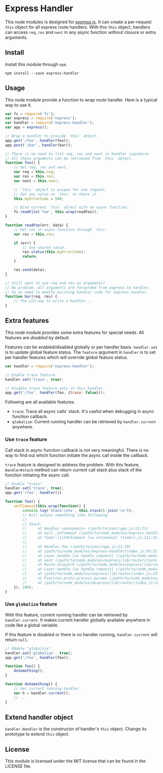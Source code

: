 # Express Handler #

This node modules is designed for [express.js](http://expressjs.com). It can create a per-request `this` object for all express route handlers. With this `this` object, handlers can access `req`, `res` and `next` in any async function without closure or extra arguments.

## Install ##

Install this module through `npm`.

	npm install --save express-handler

## Usage ##

This node module provide a function to wrap route handler. Here is a typical way to use it.

```javascript
var fs = require('fs');
var express = require('express');
var handler = require('express-handler');
var app = express();

// Wrap a handler to provide `this` object.
app.get('/foo', handler(foo));
app.post('/bar', handler(bar));

// There is no need to list req, res and next in handler signature.
// All these arguments can be retrieved from `this` object.
function foo() {
	// Get req, res and next.
	var req = this.req;
	var res = this.res;
	var next = this.next;

	// `this` object is unique for one request.
	// Set any value on `this` to share it.
	this.myErrorCode = 500;

	// Bind current `this` object with an async function.
	fs.readFile('foo', this.wrap(readFoo));
}

function readFoo(err, data) {
	// Get res in async function through `this`.
	var res = this.res;

	if (err) {
		// Use shared value.
		res.status(this.myErrorCode);
		return;
	}

	res.send(data);
}

// Still want to use req and res as arguments?
// No problem. All arguments are forwarded from express to handler.
// So no need to modify existing handler code for express-handler.
function bar(req, res) {
	// The old way to write a handler...
}
```

## Extra features ##

This node module provides some extra features for special needs. All features are *disabled* by default.

Features can be enabled/disabled globally or per handler basis. `handler.set` is to update global feature status. The `feature` argument in `handler` is to set per handler features which will override global feature status.

```javascript
var handler = require('express-handler');

// Enable trace feature.
handler.set('trace', true);

// Disable trace feature only in this handler.
app.get('/foo', handler(foo, {trace: false}));
```

Following are all available features.

* `trace`: Trace all async calls' stack. It's useful when debugging in async function callback.
* `globalize`: Current running handler can be retrieved by `handler.current` anywhere.

### Use `trace` feature ###

Call stack in async function callback is not very meaningful. There is no way to find out which function initiate the async call inside the callback.

`trace` feature is designed to address the problem. With this feature, `Handler#stack` method can return current call stack plus stack of the function initiating the async call.

```javascript
// Enable "trace".
handler.set('trace', true);
app.get('/foo', handler())

function foo() {
	setTimeout(this.wrap(function() {
		console.log('Stack:\n%s', this.stack().join('\n'));
		// Will output something like following:
		//
		// Stack:
		//     at Handler.<anonymous> (/path/to/your/app.js:22:21)
        //     at null._onTimeout (/path/to/node_modules/express-handler/lib/handler.js:70:19)
        //     at Timer.listOnTimeout [as ontimeout] (timers.js:112:15)
        //
        //     at Handler.foo (/path/to/your/app.js:21:19)
        //     at /path/to/node_modules/express-handler/index.js:50:15
        //     at Layer.handle [as handle_request] (/path/to/node_modules/express/lib/router/layer.js:82:5)
        //     at next (/path/to/node_modules/express/lib/router/route.js:100:13)
        //     at Route.dispatch (/path/to/node_modules/express/lib/router/route.js:81:3)
        //     at Layer.handle [as handle_request] (/path/to/node_modules/express/lib/router/layer.js:82:5)
        //     at /path/to/node_modules/express/lib/router/index.js:235:24
        //     at Function.proto.process_params (/path/to/node_modules/express/lib/router/index.js:313:12)
        //     at /path/to/node_modules/eexpress/lib/router/index.js:229:12
	}), 100);
}
```

### Use `globalize` feature ###

With this feature, current running handler can be retrieved by `handler.current`. It makes current handler globally available anywhere in code like a global variable.

If this feature is disabled or there is no handler running, `handler.current` will return `null`.

```javascript
// ENable "globalize".
handler.set('globalize', true);
app.get('/foo', handler(foo));

function foo() {
	doSomething();
}

function doSomething() {
	// Get current running handler.
	var h = handler.current();
	// ...
}
```

## Extend handler object ##

`handler.Handler` is the constructor of handler's `this` object. Change its prototype to extend `this` object.

## License ##

This module is licensed under the MIT license that can be found in the LICENSE file.



